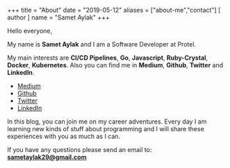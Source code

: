 +++
title = "About"
date = "2019-05-12"
aliases = ["about-me","contact"]
[ author ]
  name = "Samet Aylak"
+++

Hello everyone,

My name is **Samet Aylak** and I am a Software Developer at Protel.

My main interests are **CI/CD Pipelines**, **Go**, **Javascript**, **Ruby-Crystal**, **Docker**, **Kubernetes**. Also you can find me in **Medium**, **Github**, **Twitter** and **LinkedIn**.

* [Medium](https://medium.com/@sametaylak)
* [Github](https://github.com/sametaylak)
* [Twitter](https://twitter.com/sametaylak_)
* [LinkedIn](https://www.linkedin.com/in/samet-aylak-358586b5/en)

In this blog, you can join me on my career adventures. Every day I am learning new kinds of stuff about programming and I will share these experiences with you as much as I can.

If you have any questions please send an email to: **sametaylak29@gmail.com**

